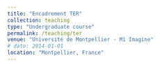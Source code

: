 ```yaml
---
title: "Encadrement TER"
collection: teaching
type: "Undergraduate course"
permalink: /teaching/ter
venue: "Université de Montpellier - M1 Imagine"
# date: 2014-01-01
location: "Montpellier, France"
---
```


